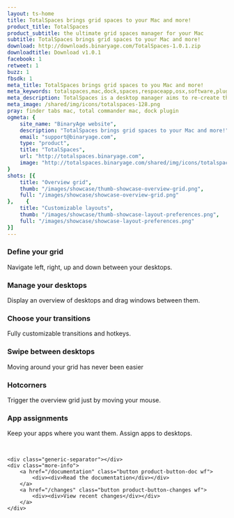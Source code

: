 ```yaml
---
layout: ts-home
title: TotalSpaces brings grid spaces to your Mac and more!
product_title: TotalSpaces
product_subtitle: the ultimate grid spaces manager for your Mac
subtitle: TotalSpaces brings grid spaces to your Mac and more!
download: http://downloads.binaryage.com/TotalSpaces-1.0.1.zip
downloadtitle: Download v1.0.1
facebook: 1
retweet: 1
buzz: 1
fbsdk: 1
meta_title: TotalSpaces brings grid spaces to you Mac and more!
meta_keywords: totalspaces,mac,dock,spaces,respaceapp,osx,software,plugin,apple,extension,utility,macosx,apps,tools,tabs,productivity,app,hacks,application,utilities,simbl,binaryage
meta_description: TotalSpaces is a desktop manager aims to re-create the classic 2D 'spaces' grid functionality on OS X Mountain Lion and Lion.
meta_image: /shared/img/icons/totalspaces-128.png
pray: finder tabs mac, total commander mac, dock plugin
ogmeta: {
    site_name: "BinaryAge website",
    description: "TotalSpaces brings grid spaces to your Mac and more!",
    email: "support@binaryage.com",
    type: "product",
    title: "TotalSpaces",
    url: "http://totalspaces.binaryage.com",
    image: "http://totalspaces.binaryage.com/shared/img/icons/totalspaces-256.png"
}
shots: [{
    title: "Overview grid",
    thumb: "/images/showcase/thumb-showcase-overview-grid.png",
    full: "/images/showcase/showcase-overview-grid.png"
},    {
    title: "Customizable layouts",
    thumb: "/images/showcase/thumb-showcase-layout-preferences.png",
    full: "/images/showcase/showcase-layout-preferences.png"
}]
---
```

 
<div class="main-content">
    <div class="features-separator"></div>
    <div class="highlights">
        <div class="highlight" data-showcase="2">
            <div class="highlight-icon hoverable" title="read more about the grid of desktops">
                <a href="/layout">
                    <div class="thumb-grid"></div>
                </a>
            </div>
            <div class="highlight-content wf">
                <h3>Define your grid</h3>
                <p>Navigate left, right, up and down between your desktops.</p>
            </div>
        </div>
        <div class="highlight" data-showcase="1">
            <div class="highlight-icon hoverable" title="read more about the overview">
                <a href="/overview">
                    <div class="thumb-overview"></div>
                </a>
            </div>
            <div class="highlight-content wf">
                <h3>Manage your desktops</h3>
                <p>Display an overview of desktops and drag windows between them.</p>
            </div>
        </div>
        <div class="highlight last" data-showcase="3">
            <div class="highlight-icon hoverable" title="read more about transitions">
                <a href="/transitions">
                    <div class="thumb-transitions"></div>
                </a>
            </div>
            <div class="highlight-content wf">
                <h3>Choose your transitions</h3>
                <p>Fully customizable transitions and hotkeys.</p>
            </div>
        </div>
        <div class="highlight-separator"></div>
        <div class="highlight" data-showcase="4">
            <div class="highlight-icon hoverable" title="swipe between desktops">
                <a href="/swipe">
                    <div class="thumb-swipe"></div>
                </a>
            </div>
            <div class="highlight-content wf">
                <h3>Swipe between desktops</h3>
                <p>Moving around your grid has never been easier</p>
            </div>
        </div>
        <div class="highlight" data-showcase="5">
            <div class="highlight-icon hoverable" title="read more about Hotcorners">
                <a href="/hotcorners">
                    <div class="thumb-hotcorners"></div>
                </a>
            </div>
            <div class="highlight-content wf">
                <h3>Hotcorners</h3>
                <p>Trigger the overview grid just by moving your mouse.</p>
            </div>
        </div>
        <div class="highlight last">
            <div class="highlight-icon hoverable" title="read more about app assignments">
              <a href="/apps">
                <div class="thumb-app-assignments"></div>
              </a>
            </div>
            <div class="highlight-content wf">
                <h3>App assignments</h3>
                <p>Keep your apps where you want them. Assign apps to desktops.</p>
            </div>
        </div>
        <br class="clear"/>
    </div>

    <div class="generic-separator"></div>
    <div class="more-info">
        <a href="/documentation" class="button product-button-doc wf">
            <div><div>Read the documentation</div></div>
        </a>
        <a href="/changes" class="button product-button-changes wf">
            <div><div>View recent changes</div></div>
        </a>
    </div>
</div>